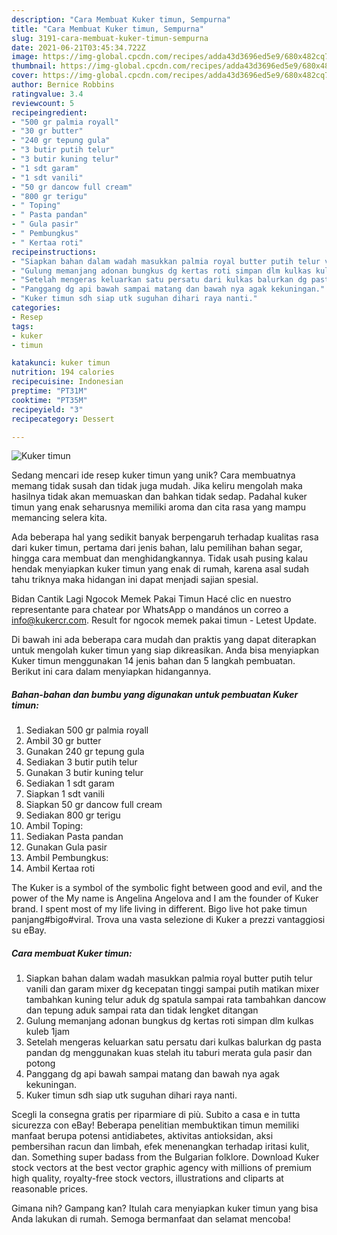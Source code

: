 ```yaml
---
description: "Cara Membuat Kuker timun, Sempurna"
title: "Cara Membuat Kuker timun, Sempurna"
slug: 3191-cara-membuat-kuker-timun-sempurna
date: 2021-06-21T03:45:34.722Z
image: https://img-global.cpcdn.com/recipes/adda43d3696ed5e9/680x482cq70/kuker-timun-foto-resep-utama.jpg
thumbnail: https://img-global.cpcdn.com/recipes/adda43d3696ed5e9/680x482cq70/kuker-timun-foto-resep-utama.jpg
cover: https://img-global.cpcdn.com/recipes/adda43d3696ed5e9/680x482cq70/kuker-timun-foto-resep-utama.jpg
author: Bernice Robbins
ratingvalue: 3.4
reviewcount: 5
recipeingredient:
- "500 gr palmia royall"
- "30 gr butter"
- "240 gr tepung gula"
- "3 butir putih telur"
- "3 butir kuning telur"
- "1 sdt garam"
- "1 sdt vanili"
- "50 gr dancow full cream"
- "800 gr terigu"
- " Toping"
- " Pasta pandan"
- " Gula pasir"
- " Pembungkus"
- " Kertaa roti"
recipeinstructions:
- "Siapkan bahan dalam wadah masukkan palmia royal butter putih telur vanili dan garam mixer dg kecepatan tinggi sampai putih matikan mixer tambahkan kuning telur aduk dg spatula sampai rata tambahkan dancow dan tepung aduk sampai rata dan tidak lengket ditangan"
- "Gulung memanjang adonan bungkus dg kertas roti simpan dlm kulkas kuleb 1jam"
- "Setelah mengeras keluarkan satu persatu dari kulkas balurkan dg pasta pandan dg menggunakan kuas stelah itu taburi merata gula pasir dan potong"
- "Panggang dg api bawah sampai matang dan bawah nya agak kekuningan."
- "Kuker timun sdh siap utk suguhan dihari raya nanti."
categories:
- Resep
tags:
- kuker
- timun

katakunci: kuker timun 
nutrition: 194 calories
recipecuisine: Indonesian
preptime: "PT31M"
cooktime: "PT35M"
recipeyield: "3"
recipecategory: Dessert

---
```



![Kuker timun](https://img-global.cpcdn.com/recipes/adda43d3696ed5e9/680x482cq70/kuker-timun-foto-resep-utama.jpg)

Sedang mencari ide resep kuker timun yang unik? Cara membuatnya memang tidak susah dan tidak juga mudah. Jika keliru mengolah maka hasilnya tidak akan memuaskan dan bahkan tidak sedap. Padahal kuker timun yang enak seharusnya memiliki aroma dan cita rasa yang mampu memancing selera kita.

Ada beberapa hal yang sedikit banyak berpengaruh terhadap kualitas rasa dari kuker timun, pertama dari jenis bahan, lalu pemilihan bahan segar, hingga cara membuat dan menghidangkannya. Tidak usah pusing kalau hendak menyiapkan kuker timun yang enak di rumah, karena asal sudah tahu triknya maka hidangan ini dapat menjadi sajian spesial.

Bidan Cantik Lagi Ngocok Memek Pakai Timun Hacé clic en nuestro representante para chatear por WhatsApp o mandános un correo a info@kukercr.com. Result for ngocok memek pakai timun - Letest Update.


Di bawah ini ada beberapa cara mudah dan praktis yang dapat diterapkan untuk mengolah kuker timun yang siap dikreasikan. Anda bisa menyiapkan Kuker timun menggunakan 14 jenis bahan dan 5 langkah pembuatan. Berikut ini cara dalam menyiapkan hidangannya.

<!--inarticleads1-->

##### Bahan-bahan dan bumbu yang digunakan untuk pembuatan Kuker timun:

1. Sediakan 500 gr palmia royall
1. Ambil 30 gr butter
1. Gunakan 240 gr tepung gula
1. Sediakan 3 butir putih telur
1. Gunakan 3 butir kuning telur
1. Sediakan 1 sdt garam
1. Siapkan 1 sdt vanili
1. Siapkan 50 gr dancow full cream
1. Sediakan 800 gr terigu
1. Ambil  Toping:
1. Sediakan  Pasta pandan
1. Gunakan  Gula pasir
1. Ambil  Pembungkus:
1. Ambil  Kertaa roti


The Kuker is a symbol of the symbolic fight between good and evil, and the power of the My name is Angelina Angelova and I am the founder of Kuker brand. I spent most of my life living in different. Bigo live hot pake timun panjang#bigo#viral. Trova una vasta selezione di Kuker a prezzi vantaggiosi su eBay. 

<!--inarticleads2-->

##### Cara membuat Kuker timun:

1. Siapkan bahan dalam wadah masukkan palmia royal butter putih telur vanili dan garam mixer dg kecepatan tinggi sampai putih matikan mixer tambahkan kuning telur aduk dg spatula sampai rata tambahkan dancow dan tepung aduk sampai rata dan tidak lengket ditangan
1. Gulung memanjang adonan bungkus dg kertas roti simpan dlm kulkas kuleb 1jam
1. Setelah mengeras keluarkan satu persatu dari kulkas balurkan dg pasta pandan dg menggunakan kuas stelah itu taburi merata gula pasir dan potong
1. Panggang dg api bawah sampai matang dan bawah nya agak kekuningan.
1. Kuker timun sdh siap utk suguhan dihari raya nanti.


Scegli la consegna gratis per riparmiare di più. Subito a casa e in tutta sicurezza con eBay! Beberapa penelitian membuktikan timun memiliki manfaat berupa potensi antidiabetes, aktivitas antioksidan, aksi pembersihan racun dan limbah, efek menenangkan terhadap iritasi kulit, dan. Something super badass from the Bulgarian folklore. Download Kuker stock vectors at the best vector graphic agency with millions of premium high quality, royalty-free stock vectors, illustrations and cliparts at reasonable prices. 

Gimana nih? Gampang kan? Itulah cara menyiapkan kuker timun yang bisa Anda lakukan di rumah. Semoga bermanfaat dan selamat mencoba!
